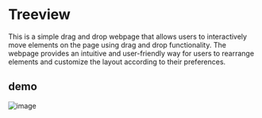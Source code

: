 # Treeview

This is a simple drag and drop webpage that allows users to interactively move elements on the page using drag and drop functionality. The webpage provides an intuitive and user-friendly way for users to rearrange elements and customize the layout according to their preferences.

## demo

![image](https://user-images.githubusercontent.com/94105472/236812732-c8cf968d-6d0b-4bc3-8c0b-ecf355f75303.png)
